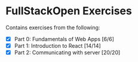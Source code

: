 # FullStackOpen Exercises

Contains exercises from the following:
- [x] Part 0: Fundamentals of Web Apps [6/6]
- [x] Part 1: Introduction to React [14/14]
- [x] Part 2: Communicating with server [20/20]
